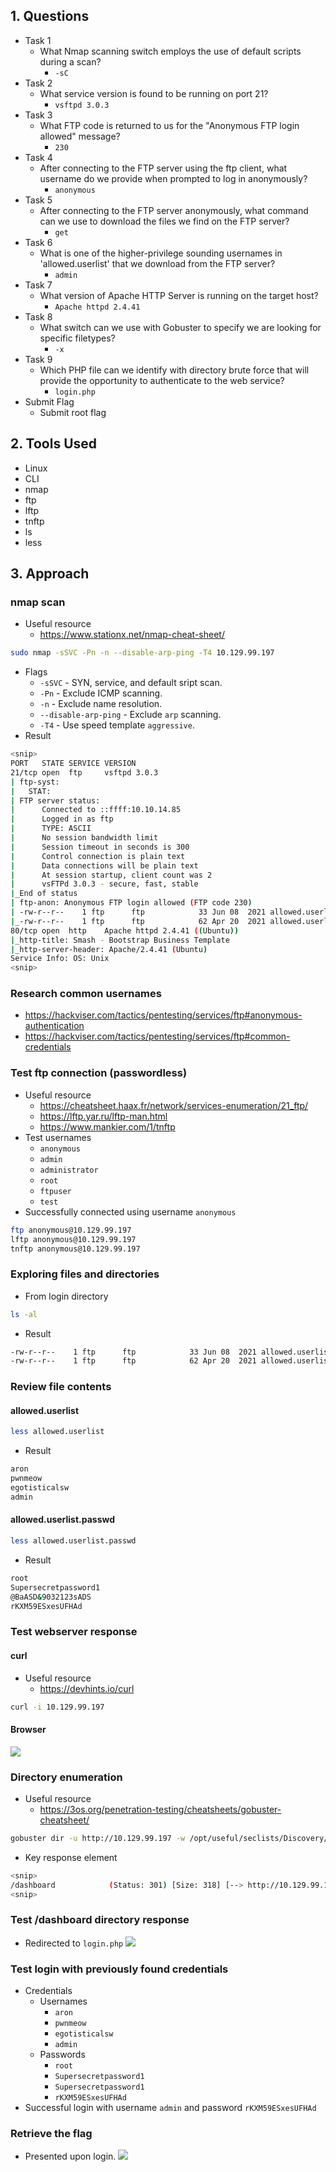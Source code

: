 ## 1. Questions
- Task 1
	- What Nmap scanning switch employs the use of default scripts during a scan?
		- `-sC`
- Task 2
	- What service version is found to be running on port 21?
		- `vsftpd 3.0.3`
- Task 3
	- What FTP code is returned to us for the "Anonymous FTP login allowed" message?
		- `230`
- Task 4
	- After connecting to the FTP server using the ftp client, what username do we provide when prompted to log in anonymously?
		- `anonymous`
- Task 5
	- After connecting to the FTP server anonymously, what command can we use to download the files we find on the FTP server?
		- `get`
- Task 6
	- What is one of the higher-privilege sounding usernames in 'allowed.userlist' that we download from the FTP server?
		- `admin`
- Task 7
	- What version of Apache HTTP Server is running on the target host?
		- `Apache httpd 2.4.41`
- Task 8
	- What switch can we use with Gobuster to specify we are looking for specific filetypes?
		- `-x`
- Task 9
	- Which PHP file can we identify with directory brute force that will provide the opportunity to authenticate to the web service?
		- `login.php`
- Submit Flag
	- Submit root flag
## 2. Tools Used
- Linux
- CLI
- nmap
- ftp
- lftp
- tnftp
- ls
- less
## 3. Approach
### nmap scan
- Useful resource
	- https://www.stationx.net/nmap-cheat-sheet/
```bash
sudo nmap -sSVC -Pn -n --disable-arp-ping -T4 10.129.99.197
```
- Flags
	- `-sSVC` - SYN, service, and default sript scan.
	- `-Pn` - Exclude ICMP scanning.
	- `-n` - Exclude name resolution.
	- `--disable-arp-ping` - Exclude `arp` scanning.
	- `-T4` - Use speed template `aggressive`.
- Result
```bash
<snip>
PORT   STATE SERVICE VERSION
21/tcp open  ftp     vsftpd 3.0.3
| ftp-syst: 
|   STAT: 
| FTP server status:
|      Connected to ::ffff:10.10.14.85
|      Logged in as ftp
|      TYPE: ASCII
|      No session bandwidth limit
|      Session timeout in seconds is 300
|      Control connection is plain text
|      Data connections will be plain text
|      At session startup, client count was 2
|      vsFTPd 3.0.3 - secure, fast, stable
|_End of status
| ftp-anon: Anonymous FTP login allowed (FTP code 230)
| -rw-r--r--    1 ftp      ftp            33 Jun 08  2021 allowed.userlist
|_-rw-r--r--    1 ftp      ftp            62 Apr 20  2021 allowed.userlist.passwd
80/tcp open  http    Apache httpd 2.4.41 ((Ubuntu))
|_http-title: Smash - Bootstrap Business Template
|_http-server-header: Apache/2.4.41 (Ubuntu)
Service Info: OS: Unix
<snip>
```
### Research common usernames
- https://hackviser.com/tactics/pentesting/services/ftp#anonymous-authentication
- https://hackviser.com/tactics/pentesting/services/ftp#common-credentials
### Test ftp connection (passwordless)
- Useful resource
	- https://cheatsheet.haax.fr/network/services-enumeration/21_ftp/
	- https://lftp.yar.ru/lftp-man.html
	- https://www.mankier.com/1/tnftp
- Test usernames
	- `anonymous`
	- `admin`
	- `administrator`
	- `root`
	- `ftpuser`
	- `test`
- Successfully connected using username `anonymous`
```bash
ftp anonymous@10.129.99.197
lftp anonymous@10.129.99.197
tnftp anonymous@10.129.99.197
```
### Exploring files and directories
- From login directory
```bash
ls -al
```
- Result
```bash
-rw-r--r--    1 ftp      ftp            33 Jun 08  2021 allowed.userlist
-rw-r--r--    1 ftp      ftp            62 Apr 20  2021 allowed.userlist.passwd
```
### Review file contents
#### allowed.userlist
```bash
less allowed.userlist
```
- Result
```bash
aron
pwnmeow
egotisticalsw
admin
```
#### allowed.userlist.passwd
```bash
less allowed.userlist.passwd
```
- Result
```bash
root
Supersecretpassword1
@BaASD&9032123sADS
rKXM59ESxesUFHAd
```
### Test webserver response
#### curl
- Useful resource
	- https://devhints.io/curl
```bash
curl -i 10.129.99.197
```
#### Browser
![](Screenshot%202025-09-13%20at%2018.52.50.png)
### Directory enumeration
- Useful resource
	- https://3os.org/penetration-testing/cheatsheets/gobuster-cheatsheet/
```bash
gobuster dir -u http://10.129.99.197 -w /opt/useful/seclists/Discovery/Web-Content/common.txt
```
- Key response element
```bash
<snip>
/dashboard            (Status: 301) [Size: 318] [--> http://10.129.99.197/dashboard/]
<snip>
```
### Test /dashboard directory response
- Redirected to `login.php`
![](Screenshot%202025-09-13%20at%2019.01.54.png)
### Test login with previously found credentials
- Credentials
	- Usernames
		- `aron`
		- `pwnmeow`
		- `egotisticalsw`
		- `admin`
	- Passwords
		- `root`
		- `Supersecretpassword1`
		- `Supersecretpassword1`
		- `rKXM59ESxesUFHAd`
- Successful login with username `admin` and password `rKXM59ESxesUFHAd`
### Retrieve the flag
- Presented upon login.
![](Screenshot%202025-09-13%20at%2019.09.52.png)
